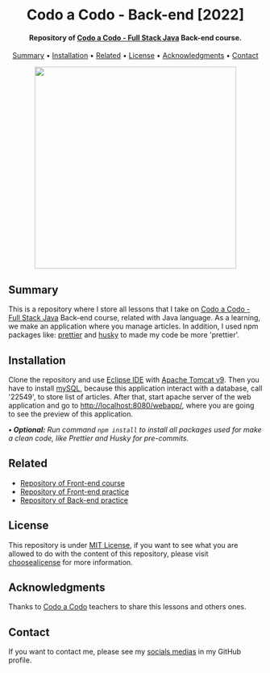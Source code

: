 <h1 align="center">
    Codo a Codo - Back-end [2022]
</h1>

<h4 align="center">
    Repository of <a href="https://www.buenosaires.gob.ar/educacion/codo-codo" target="_blank">Codo a Codo - Full Stack Java<a> Back-end course.
</h4>

<p align="center">
    <a href="#----summary">Summary</a> •
    <a href="#----installation">Installation</a> •
    <a href="#----related">Related</a> •
    <a href="#----license">License</a> •
    <a href="#----acknowledgments">Acknowledgments</a> •
    <a href="#----contact">Contact</a>
</p>

<p align="center">
    <img src="https://user-images.githubusercontent.com/88015479/210103763-4034ecf3-57c4-4815-a265-b337cea34d2d.png" width="400">
</p>

<h2>
    Summary
</h2>
<p>
    This is a repository where I store all lessons that I take on <a href="https://www.buenosaires.gob.ar/educacion/codo-codo" target="_blank">Codo a Codo - Full Stack Java<a> Back-end course, related with Java language. As a learning, we make an application where you manage articles. In addition, I used npm packages like: <a href="https://prettier.io/" target="_blank">prettier</a> and <a href="https://github.com/typicode/husky" target="_blank">husky</a> to made my code be more 'prettier'.
</p>

<h2>
    Installation
</h2>
<p>
    Clone the repository and use <a href="https://www.eclipse.org/" target="_blank">Eclipse IDE</a> with <a href="https://tomcat.apache.org/" target="_blank">Apache Tomcat v9</a>. Then you have to install <a href="https://www.mysql.com/" target="_blank">mySQL</a>, because this application interact with a database, call '22549', to store list of articles. After that, start apache server of the web application and go to <a href="http://localhost:8080/webapp/" target="_blank">http://localhost:8080/webapp/</a>, where you are going to see the preview of this application.
</p>

<p>
    <i>
        <strong>• Optional:</strong>
        Run command <code>npm install</code> to install all packages used for make a clean code, like Prettier and Husky for pre-commits.
    </i>
</p>

<h2>
    Related
</h2>
<p>
    <ul>    
        <li>
            <a href="https://github.com/hozlucas28/Codo-Codo-Front-end-2022" target="_blank">Repository of Front-end course</a>
        </li>
        <li>
            <a href="https://github.com/hozlucas28/Codo-Codo-Front-end-Practice-2022" target="_blank">Repository of Front-end practice</a>
        </li>
        <li>
            <a href="https://github.com/hozlucas28/Codo-Codo-Back-end-Practice-2022" target="_blank">Repository of Back-end practice</a>
        </li>
    </ul>
</p>

<h2>
    License
</h2>
<p>
    This repository is under <a href="./LICENSE" target="_blank">MIT License</a>, if you want to see what you are allowed to do with the content of this repository, please visit <a href="https://choosealicense.com/licenses/" target="_blank">choosealicense</a> for more information.
</p>

<h2>
    Acknowledgments
</h2>
<p>
    Thanks to <a href="https://www.buenosaires.gob.ar/educacion/codo-codo" target="_blank">Codo a Codo</a> teachers to share this lessons and others ones.
</p>

<h2>
    Contact
</h1>
<p>
    If you want to contact me, please see my <a href="https://github.com/hozlucas28" target="_blank">socials medias</a> in my GitHub profile.
</p>
